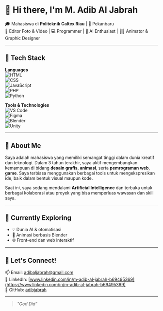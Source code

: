 # 👋 Hi there, I'm M. Adib Al Jabrah

🎓 Mahasiswa di **Politeknik Caltex Riau** | 📍 Pekanbaru  
🎨 Editor Foto & Video | 💻 Programmer | 🧠 AI Enthusiast | 🧑‍🎨 Animator & Graphic Designer

---

## 🧰 Tech Stack

**Languages**  
![HTML](https://img.shields.io/badge/-HTML5-E34F26?style=flat&logo=html5&logoColor=white)  
![CSS](https://img.shields.io/badge/-CSS3-1572B6?style=flat&logo=css3&logoColor=white)  
![JavaScript](https://img.shields.io/badge/-JavaScript-F7DF1E?style=flat&logo=javascript&logoColor=black)  
![PHP](https://img.shields.io/badge/-PHP-777BB4?style=flat&logo=php&logoColor=white)  
![Python](https://img.shields.io/badge/-Python-3776AB?style=flat&logo=python&logoColor=white)

**Tools & Technologies**  
![VS Code](https://img.shields.io/badge/-VS%20Code-007ACC?style=flat&logo=visual-studio-code&logoColor=white)  
![Figma](https://img.shields.io/badge/-Figma-F24E1E?style=flat&logo=figma&logoColor=white)  
![Blender](https://img.shields.io/badge/-Blender-F5792A?style=flat&logo=blender&logoColor=white)  
![Unity](https://img.shields.io/badge/-Unity-000000?style=flat&logo=unity&logoColor=white)

---

## 🎯 About Me
Saya adalah mahasiswa yang memiliki semangat tinggi dalam dunia kreatif dan teknologi. Dalam 3 tahun terakhir, saya aktif mengembangkan kemampuan di bidang **desain grafis**, **animasi**, serta **pemrograman web**, **game**. Saya terbiasa menggunakan berbagai tools untuk mengekspresikan ide, baik dalam bentuk visual maupun kode.

Saat ini, saya sedang mendalami **Artificial Intelligence** dan terbuka untuk berbagai kolaborasi atau proyek yang bisa memperluas wawasan dan skill saya.

---

## 🚀 Currently Exploring
- 💡 Dunia AI & otomatisasi
- 🎥 Animasi berbasis Blender
- 🌐 Front-end dan web interaktif

---

## 🤝 Let's Connect!
📫 Email: adibaljabrah@gmail.com  
🔗 LinkedIn: [www.linkedin.com/in/m-adib-al-jabrah-b69495369](https://www.linkedin.com/in/m-adib-al-jabrah-b69495369)  
🐙 GitHub: [adibjabrah](https://github.com/adibjabrah)  

---

> *"God Did"*

